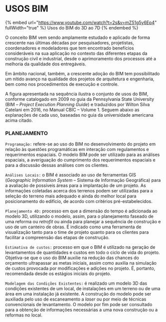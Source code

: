# USOS BIM

{% embed url="https://www.youtube.com/watch?t=2s&v=mZ51g5y6Ep4" fullWidth="true" %}
Usos do BIM do 3D ao 7D
{% endembed %}

O conceito BIM vem sendo amplamente estudado e aplicado de forma crescente nas últimas décadas por pesquisadores, projetistas, coordenadores e modeladores que tem encontrado benefícios consideráveis na sua aplicação no contexto das diferentes etapas da construção civil e industrial, desde o aprimoramento dos processos até a melhoria da qualidade dos entregáveis.

Em âmbito nacional, também, a crescente adoção do BIM tem possibilitado um nítido avanço na qualidade dos projetos de arquitetura e engenharia, bem como nos procedimentos de execução e controle.

A figura apresentada na sequência ilustra o conjunto de usos do BIM, conforme catalogado em 2009 no guia da Pennsylvania State University (BIM – _Project Execution Planning Guide_) e traduzidos por Wilton Silva Catelani em 2016, no Manual CBIC – Volume 1. Seguem abaixo as explanações de cada uso, baseadas no guia da universidade americana acima citado.

### PLANEJAMENTO

`Programação:` refere-se ao uso do BIM no desenvolvimento do projeto em relação às questões programáticas em interação com regulamentos e requerimentos espaciais. O modelo BIM pode ser utilizado para as análises espaciais, a averiguação do cumprimento dos requerimentos espaciais e para a discussão dessas análises com os clientes.

`Análises Locais:` o BIM é associado ao uso de ferramentas GIS (_Geographic Information System_ – Sistema de Informação Geográfica) para a avaliação de possíveis áreas para a implantação de um projeto. As informações coletadas acerca dos terrenos podem ser utilizadas para a seleção do terreno mais adequado e ainda do melhor local para posicionamento do edifício, de acordo com critérios pré-estabelecidos. &#x20;

`Planejamento 4D:` processo em que a dimensão do tempo é adicionada ao modelo 3D, utilizando o modelo, assim, para o planejamento faseado de uma reforma ou _retrofit_ ou ainda para planejar a sequência de construção e uso de um canteiro de obras. É indicado como uma ferramenta de visualização tanto para o time de projeto quanto para os clientes para facilitar a compreensão das etapas de construção.

`Estimativa de custos:` processo em que o BIM é utilizado na geração de levantamentos de quantidades e custos em todo o ciclo de vida do projeto. Objetiva-se que o uso do BIM auxilie na redução das chances do orçamento ultrapassar as metas iniciais, assim como auxilia na simulação de custos provocada por modificações e adições no projeto. É, portanto, recomendada desde os estágios iniciais do projeto.

`Modelagem das Condições Existentes:` é realizado um modelo 3D das condições existentes de um local, de instalações em um terreno ou de uma área em uma instalação já existente. A construção do modelo pode ser auxiliada pelo uso de escaneamento a _laser_ ou por meio de técnicas convencionais de levantamento. O modelo por fim pode ser consultado para a obtenção de informações necessárias a uma nova construção ou a reformas no local.
